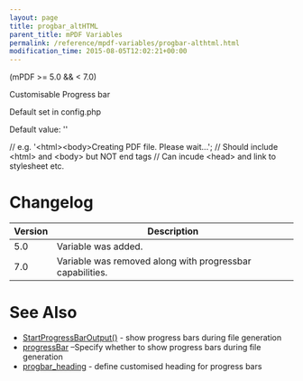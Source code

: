 ```yaml
---
layout: page
title: progbar_altHTML
parent_title: mPDF Variables
permalink: /reference/mpdf-variables/progbar-althtml.html
modification_time: 2015-08-05T12:02:21+00:00
---
```


(mPDF >= 5.0 && < 7.0)

Customisable Progress bar

Default set in config.php

Default value: ''

// e.g. '&lt;html&gt;&lt;body&gt;Creating PDF file. Please wait...';
// Should include &lt;html&gt; and &lt;body&gt; but NOT end tags
// Can incude &lt;head&gt; and link to stylesheet etc.

# Changelog

<table class="table">
<thead>
	<tr><th>Version</th><th>Description</th></tr>
</thead>
<tbody>
	<tr><td>5.0</td><td>Variable was added.</td></tr>
	<tr><td>7.0</td><td>Variable was removed along with progressbar capabilities.</td></tr>
</tbody>
</table>

# See Also

<ul>
<li class="manual_boxlist"><a href="{{ "/reference/mpdf-functions/startprogressbaroutput.html" | prepend: site.baseurl }}">StartProgressBarOutput()</a> - show progress bars during file generation</li>
<li class="manual_boxlist"><a href="{{ "/reference/mpdf-variables/progressbar.html" | prepend: site.baseurl }}">progressBar</a> –Specify whether to show progress bars during file generation</li>
<li class="manual_boxlist"><a href="{{ "/reference/mpdf-variables/progbar-heading.html" | prepend: site.baseurl }}">progbar_heading</a> - define customised heading for progress bars</li>
</ul>
